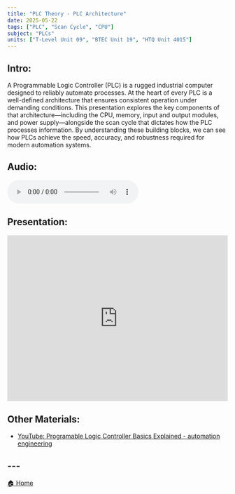 ```yaml
---
title: "PLC Theory - PLC Architecture"
date: 2025-05-22
tags: ["PLC", "Scan Cycle", "CPU"]
subject: "PLCs"
units: ["T-Level Unit 09", "BTEC Unit 19", "HTQ Unit 4015"]
---
```


## Intro:

A Programmable Logic Controller (PLC) is a rugged industrial computer designed to reliably automate processes. At the heart of every PLC is a well-defined architecture that ensures consistent operation under demanding conditions. This presentation explores the key components of that architecture—including the CPU, memory, input and output modules, and power supply—alongside the scan cycle that dictates how the PLC processes information. By understanding these building blocks, we can see how PLCs achieve the speed, accuracy, and robustness required for modern automation systems.

## Audio:

<audio controls>
    <source src="https://EngineeringShare.github.io/engineering-hub/audio/PLC Theory - PLC Architecture.mp3" type="audio/mpeg">
    Your browser does not support the audio element.
</audio>

## Presentation:

<div style="position: relative; width: 100%; height: 0; padding-top: 75%;">
    <iframe src="https://EngineeringShare.github.io/engineering-hub/presentations/PLC Theory – PLC Architecture.pdf" 
        style="position: absolute; top: 0; left: 0; width: 100%; height: 100%; border: none;">
    </iframe>
</div>

## Other Materials:
* [YouTube: Programable Logic Controller Basics Explained - automation engineering](https://youtu.be/uOtdWHMKhnw)

## ---

<a href="https://engineeringshare.github.io/engineering-hub">🏠 Home</a>
